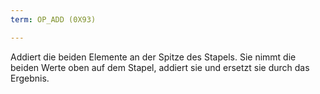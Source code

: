 ```yaml
---
term: OP_ADD (0X93)

---
```

Addiert die beiden Elemente an der Spitze des Stapels. Sie nimmt die beiden Werte oben auf dem Stapel, addiert sie und ersetzt sie durch das Ergebnis.